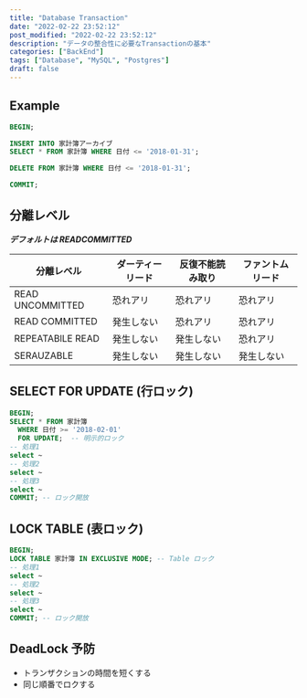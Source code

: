 ```yaml
---
title: "Database Transaction"
date: "2022-02-22 23:52:12"
post_modified: "2022-02-22 23:52:12"
description: "データの整合性に必要なTransactionの基本"
categories: ["BackEnd"]
tags: ["Database", "MySQL", "Postgres"]
draft: false
---
```


## Example

```sql
BEGIN;

INSERT INTO 家計簿アーカイブ
SELECT * FROM 家計簿 WHERE 日付 <= '2018-01-31';

DELETE FROM 家計簿 WHERE 日付 <= '2018-01-31';

COMMIT;
```

## 分離レベル

***デフォルトは READCOMMITTED***

| 分離レベル       | ダーティーリード | 反復不能読み取り | ファントムリード |
| ---------------- | ---------------- | ---------------- | ---------------- |
| READ UNCOMMITTED | 恐れアリ         | 恐れアリ         | 恐れアリ         |
| READ COMMITTED   | 発生しない       | 恐れアリ         | 恐れアリ         |
| REPEATABlLE READ | 発生しない       | 発生しない       | 恐れアリ         |
| SERAUZABLE       | 発生しない       | 発生しない       | 発生しない       |

## SELECT FOR UPDATE (行ロック)

```sql
BEGIN;
SELECT * FROM 家計簿
  WHERE 日付 >= '2018-02-01'
  FOR UPDATE;  -- 明示的ロック
-- 処理1
select ~
-- 処理2
select ~
-- 処理3
select ~
COMMIT; -- ロック開放
```

## LOCK TABLE (表ロック)

```sql
BEGIN;
LOCK TABLE 家計簿 IN EXCLUSIVE MODE; -- Table ロック
-- 処理1
select ~
-- 処理2
select ~
-- 処理3
select ~
COMMIT; -- ロック開放
```

## DeadLock 予防

- トランザクションの時間を短くする
- 同じ順番でロクする
